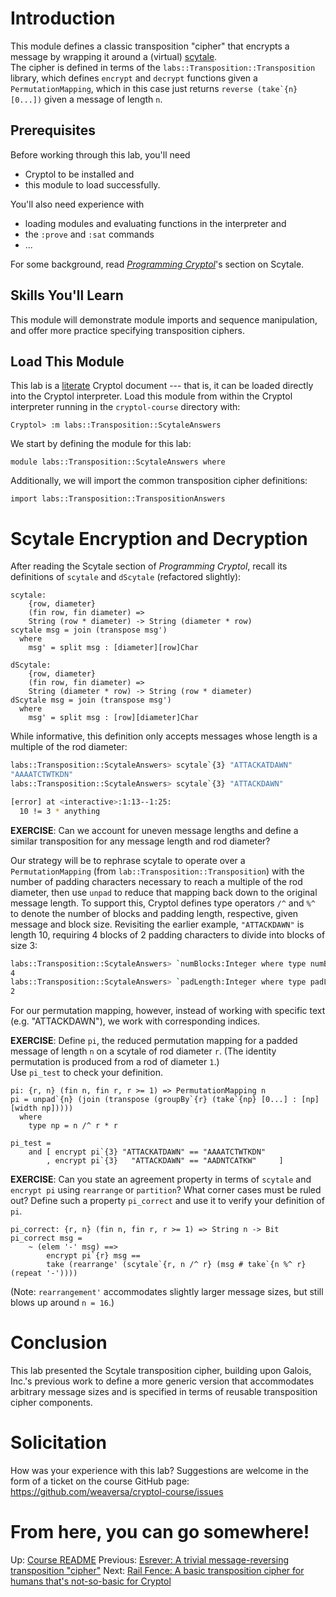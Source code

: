 # Introduction

This module defines a classic transposition "cipher" that encrypts a 
message by wrapping it around a (virtual) [scytale](https://en.wikipedia.org/wiki/Scytale).  
The cipher is defined in terms of the 
`labs::Transposition::Transposition` library, which defines `encrypt` 
and `decrypt` functions given a `PermutationMapping`, which in this 
case just returns ``reverse (take`{n} [0...])`` given a message of 
length `n`.

## Prerequisites

Before working through this lab, you'll need 
  * Cryptol to be installed and
  * this module to load successfully.

You'll also need experience with
  * loading modules and evaluating functions in the interpreter and
  * the `:prove` and `:sat` commands
  * ...

For some background, read 
[_Programming Cryptol_](https://cryptol.net/files/ProgrammingCryptol.pdf)'s 
section on Scytale.

## Skills You'll Learn

This module will demonstrate module imports and sequence 
manipulation, and offer more practice specifying transposition ciphers.

## Load This Module

This lab is a
[literate](https://en.wikipedia.org/wiki/Literate_programming) 
Cryptol document --- that is, it can be loaded directly into the 
Cryptol interpreter. Load this module from within the Cryptol 
interpreter running in the `cryptol-course` directory with:

```shell
Cryptol> :m labs::Transposition::ScytaleAnswers
```

We start by defining the module for this lab:

```cryptol
module labs::Transposition::ScytaleAnswers where
```

Additionally, we will import the common transposition cipher 
definitions:

```cryptol
import labs::Transposition::TranspositionAnswers
```

# Scytale Encryption and Decryption

After reading the Scytale section of _Programming Cryptol_, recall 
its definitions of `scytale` and `dScytale` (refactored slightly):

```cryptol
scytale:
    {row, diameter}
    (fin row, fin diameter) =>
    String (row * diameter) -> String (diameter * row)
scytale msg = join (transpose msg')
  where
    msg' = split msg : [diameter][row]Char

dScytale:
    {row, diameter}
    (fin row, fin diameter) =>
    String (diameter * row) -> String (row * diameter)
dScytale msg = join (transpose msg')
  where
    msg' = split msg : [row][diameter]Char
```

While informative, this definition only accepts messages whose length 
is a multiple of the rod diameter:

```sh
labs::Transposition::ScytaleAnswers> scytale`{3} "ATTACKATDAWN"
"AAAATCTWTKDN"
labs::Transposition::ScytaleAnswers> scytale`{3} "ATTACKDAWN"

[error] at <interactive>:1:13--1:25:
  10 != 3 * anything
```

**EXERCISE**: Can we account for uneven message lengths and define a 
similar transposition for any message length and rod diameter?

Our strategy will be to rephrase scytale to operate over a 
`PermutationMapping` (from `lab::Transposition::Transposition`) with 
the number of padding characters necessary to reach a multiple of the 
rod diameter, then use `unpad` to reduce that mapping back down to 
the original message length.  To support this, Cryptol defines type 
operators `/^` and `%^` to denote the number of blocks and padding 
length, respective, given message and block size.  Revisiting the 
earlier example, `"ATTACKDAWN"` is length 10, requiring 4 blocks of
2 padding characters to divide into blocks of size 3:

```sh
labs::Transposition::ScytaleAnswers> `numBlocks:Integer where type numBlocks = 10 /^ 3
4
labs::Transposition::ScytaleAnswers> `padLength:Integer where type padLength = 10 %^ 3 
2
```

For our permutation mapping, however, instead of working with 
specific text (e.g. "ATTACKDAWN"), we work with corresponding 
indices.

**EXERCISE**: Define `pi`, the reduced permutation mapping for a 
padded message of length `n` on a scytale of rod diameter `r`.
(The identity permutation is produced from a rod of diameter `1`.)  
Use `pi_test` to check your definition.

```cryptol
pi: {r, n} (fin n, fin r, r >= 1) => PermutationMapping n
pi = unpad`{n} (join (transpose (groupBy`{r} (take`{np} [0...] : [np][width np]))))
  where
    type np = n /^ r * r
```

```cryptol
pi_test = 
    and [ encrypt pi`{3} "ATTACKATDAWN" == "AAAATCTWTKDN"
        , encrypt pi`{3}   "ATTACKDAWN" == "AADNTCATKW"     ]
```

**EXERCISE**: Can you state an agreement property in terms of 
`scytale` and `encrypt pi` using `rearrange` or `partition`?  What 
corner cases must be ruled out?  Define such a property 
`pi_correct` and use it to verify your definition of `pi`.

```cryptol
pi_correct: {r, n} (fin n, fin r, r >= 1) => String n -> Bit
pi_correct msg =
    ~ (elem '-' msg) ==>
        encrypt pi`{r} msg ==
        take (rearrange' (scytale`{r, n /^ r} (msg # take`{n %^ r} (repeat '-'))))
```

(Note: `rearrangement'` accommodates slightly larger message sizes, 
but still blows up around `n = 16`.)

# Conclusion

This lab presented the Scytale transposition cipher, building upon 
Galois, Inc.'s previous work to define a more generic version that 
accommodates arbitrary message sizes and is specified in terms of 
reusable transposition cipher components.

# Solicitation

How was your experience with this lab? Suggestions are welcome in the
form of a ticket on the course GitHub page:
https://github.com/weaversa/cryptol-course/issues

# From here, you can go somewhere!

Up: [Course README](README.md)
Previous: [Esrever: A trivial message-reversing transposition "cipher"](ErseverAnswers.md)
Next: [Rail Fence: A basic transposition cipher for humans that's not-so-basic for Cryptol](RailFenceAnswers.md)

